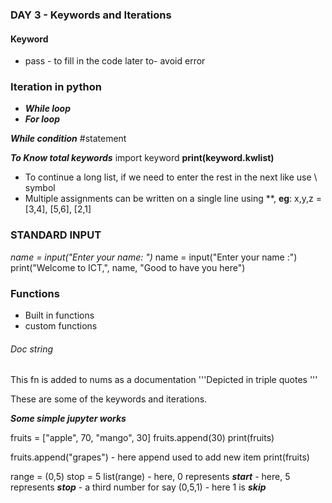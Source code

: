 ### DAY 3 - Keywords and Iterations

#### Keyword
- pass - to fill in the code later to- avoid error

### Iteration in python

- ***While loop***
- ***For loop***

**_While condition_**
	#statement

**_To Know total keywords_**
import keyword
**print(keyword.kwlist)**

 - To continue a long list, if we need to enter the rest in the next like use \ symbol
  - Multiple assignments can be written on a single line using **,
**eg**: x,y,z = [3,4], [5,6], [2,1]

### **STANDARD INPUT**
*name = input("Enter your name: ")*
name = input("Enter your name :")
print("Welcome to ICT,", name, "Good to have you here")


### **Functions**
* Built in functions
* custom functions

###### Doc string
This fn is added to nums as a documentation
'''Depicted in triple quotes '''


These are some of the keywords and iterations.


***Some simple jupyter works***

fruits = ["apple", 70, "mango", 30]
fruits.append(30)
print(fruits)


fruits.append("grapes")  - here append used to add new item
print(fruits)


range = (0,5)
stop = 5
list(range)    - here, 0 represents ***start***
               - here, 5 represents ***stop***
	       - a third number for say (0,5,1) - here 1 is ***skip***

 

